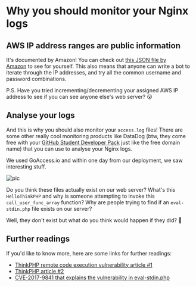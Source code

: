 # Why you should monitor your Nginx logs

## AWS IP address ranges are public information

It's documented by Amazon! You can check out [this JSON file by Amazon](https://ip-ranges.amazonaws.com/ip-ranges.json) to see for yourself. This also means that anyone can write a bot to iterate through the IP addresses, and try all the common username and password combinations.

P.S. Have you tried incrementing/decrementing your assigned AWS IP address to see if you can see anyone else's web server? 😮

## Analyse your logs

And this is why you should also monitor your `access.log` files! There are some other really cool monitoring products like DataDog (btw, they come free with your [GitHub Student Developer Pack](https://education.github.com/pack/offers) just like the free domain name) that you can use to analyse your Nginx logs.

We used GoAccess.io and within one day from our deployment, we saw interesting stuff.

![pic](https://i.imgur.com/hsG2oUO.png)

Do you think these files actually exist on our web server? What's this `HelloThinkPHP` and why is someone attempting to invoke this `call_user_func_array` function? Why are people trying to find if an `eval-stdin.php` file exists on our server?

Well, they don't exist but what do you think would happen if they did? 🤔

## Further readings
If you'd like to know more, here are some links for further readings:
- [ThinkPHP remote code execution vulnerability article #1](https://medium.com/@knownsec404team/analysis-of-thinkphp5-remote-code-execution-vulnerability-5de8a0afb2d4)
- [ThinkPHP article #2](https://securitynews.sonicwall.com/xmlpost/thinkphp-remote-code-execution-rce-bug-is-actively-being-exploited/)
- [CVE-2017-9841 that explains the vulnerability in eval-stdin.php](https://nvd.nist.gov/vuln/detail/CVE-2017-9841)
